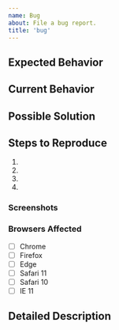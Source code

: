 ```yaml
---
name: Bug
about: File a bug report.
title: 'bug'
---
```


## Expected Behavior
<!--- Tell us what should happen -->

## Current Behavior
<!--- Tell us what happens instead of the expected behavior -->

## Possible Solution
<!--- Not obligatory, but suggest a fix/reason for the bug, -->

## Steps to Reproduce
<!--- Provide a link to a live example, or an unambiguous set of steps to -->
<!--- reproduce this bug. Include code to reproduce, if relevant -->
1.
2.
3.
4.

### Screenshots
<!--- Provide any screenshots or links to deployments -->

### Browsers Affected
<!-- Check all that apply -->
- [ ] Chrome
- [ ] Firefox
- [ ] Edge
- [ ] Safari 11
- [ ] Safari 10
- [ ] IE 11

## Detailed Description
<!--- Provide a detailed description of the change or addition you are proposing -->